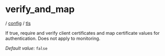 # verify_and_map

/ [config](/ref/config/index.md) / [tls](/ref/config/config/tls/index.md) 

If true, require and verify client certificates and map certificate values for authentication. Does not apply to monitoring.

*Default value*: `false`
